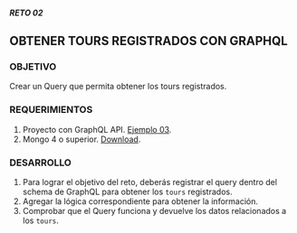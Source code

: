 ##### RETO 02
## OBTENER TOURS REGISTRADOS CON GRAPHQL
### OBJETIVO
Crear un Query que permita obtener los tours registrados.

### REQUERIMIENTOS
1. Proyecto con GraphQL API. [Ejemplo 03](Ejemplo-03).
2. Mongo 4 o superior. [Download](https://www.mongodb.com/download-center/community).

### DESARROLLO
1. Para lograr el objetivo del reto, deberás registrar el query dentro del schema de GraphQL para obtener los `tours` registrados.
2. Agregar la lógica correspondiente para obtener la información.
3. Comprobar que el Query funciona y devuelve los datos relacionados a los `tours`.
